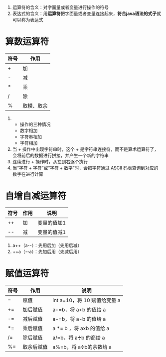 1. 运算符的含义：对字面量或者变量进行操作的符号
2. 表达式的含义：用**运算符**把字面量或者变量连接起来，**符合java语法的式子**就可以称为表达式
# 算数运算符

| 符号  | 作用    |
| --- | ----- |
| +   | 加     |
| -   | 减     |
| *   | 乘     |
| /   | 除     |
| %   | 取模、取余 |
1. + 操作的三种情况
	- 数字相加
	- 字符串相加
	- 字符相加
2. 当 + 操作中出现字符串时，这个 + 是字符串连接符，而不是算术运算符了，会将前后的数据进行拼接，并产生一个新的字符串
3. 连续进行 + 操作时，从左到右逐个执行
4. 当“字符 + 字符”或“字符 + 数字”时，会把字符通过 ASCII 码表查询到对应的数字在进行计算

# 自增自减运算符

| 符号  | 作用  | 说明     |
| --- | --- | ------ |
| ++  | 加   | 变量的值加1 |
| --  | 减   | 变量的值减1 |
1. a++（a--）：先用后加（先用后减）
2. ++a（--a）：先加后用（先减后用）

# 赋值运算符

| 符号  | 作用    | 说明                    |
| --- | ----- | --------------------- |
| =   | 赋值    | int a=10，将 10 赋值给变量 a |
| +=  | 加后赋值  | a+=b，将 a+b 的值给 a      |
| -=  | 减后赋值  | a-=b，将 a-b 的值给 a      |
| *=  | 乘后赋值  | a *= b ，将 axb 的值给 a   |
| /=  | 除后赋值  | a/=b，将 a➗b 的商给 a      |
| %=  | 取余后赋值 | a%=b，将 a➗b的余数给 a      |

